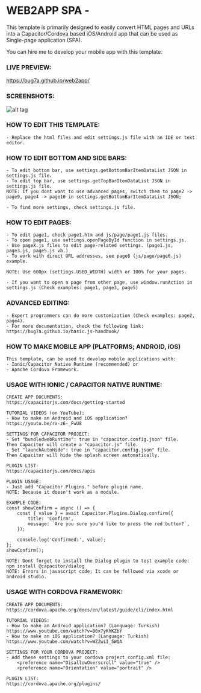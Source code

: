 # WEB2APP SPA - 
This template is primarily designed to easily convert HTML pages and URLs into a Capacitor/Cordova based iOS/Android app  that can be used as Single-page application (SPA).

You can hire me to develop your mobile app with this template.

### LIVE PREVIEW:

https://bug7a.github.io/web2app/

### SCREENSHOTS:

![alt tag](https://bug7a.github.io/web2app/screen1.png)

### HOW TO EDIT THIS TEMPLATE:

    - Replace the html files and edit settings.js file with an IDE or text editor.


### HOW TO EDIT BOTTOM AND SIDE BARS:

    - To edit bottom bar, use settings.getBottomBarItemDataList JSON in settings.js file.
    - To edit top bar, use settings.getTopBarItemDataList JSON in settings.js file.
    NOTE: If you dont want to use advanced pages, switch them to page2 -> page9, page4 -> page10 in settings.getBottomBarItemDataList JSON;

    - To find more settings, check settings.js file.


### HOW TO EDIT PAGES:

    - To edit page1, check page1.htm and js/page/page1.js files.
    - To open page1, use settings.openPageById function in settings.js.
    - Use pageX.js files to edit page-related settings. (page1.js, page3.js, page5.js vb.)
    - To work with direct URL addresses, see page6 (js/page/page6.js) example.

    NOTE: Use 600px (settings.USED_WIDTH) width or 100% for your pages.

    - If you want to open a page from other page, use window.runAction in settings.js (Check examples: page1, page3, page5)


### ADVANCED EDITING:

    - Expert programmers can do more customization (Check examples: page2, page4).
    - For more documentation, check the following link:
    https://bug7a.github.io/basic.js-handbook/


### HOW TO MAKE MOBILE APP (PLATFORMS; ANDROID, iOS)
        
    This template, can be used to develop mobile applications with:
    - Ionic/Capacitor Native Runtime (recommended) or
    - Apache Cordova Framework.
    


### USAGE WITH IONIC / CAPACITOR NATIVE RUNTIME:

    CREATE APP DOCUMENTS: 
    https://capacitorjs.com/docs/getting-started

    TUTORIAL VIDEOS (on YouTube):
    - How to make an Android and iOS application?
    https://youtu.be/rx-z6-_FwU8

    SETTINGS FOR CAPACITOR PROJECT:
    - Set "bundledwebRuntime": true in "capacitor.config.json" file.
    Then Capacitor will create a "capacitor.js" file.
    - Set "launchAutoHide": true in "capacitor.config.json" file.
    Then Capacitor will hide the splash screen automatically.

    PLUGIN LIST: 
    https://capacitorjs.com/docs/apis

    PLUGIN USAGE:
    - Just add "Capacitor.Plugins." before plugin name.
    NOTE: Because it doesn't work as a module.

    EXAMPLE CODE:
    const showConfirm = async () => {
        const { value } = await Capacitor.Plugins.Dialog.confirm({
            title: 'Confirm',
            message: `Are you sure you'd like to press the red button?`,
        });

        console.log('Confirmed:', value);
    };
    showConfirm();

    NOTE: Dont forget to install the Dialog plugin to test example code: npm install @capacitor/dialog
    NOTE: Errors in javascript code; It can be followed via xcode or android studio.



### USAGE WITH CORDOVA FRAMEWORK:

    CREATE APP DOCUMENTS: 
    https://cordova.apache.org/docs/en/latest/guide/cli/index.html

    TUTORIAL VIDEOS:
    - How to make an Android application? (Language: Turkish)
    https://www.youtube.com/watch?v=B6x7yKhKZbY
    - How to make an iOS application? (Language: Turkish)
    https://www.youtube.com/watch?v=WZZwiI_5WQA

    SETTINGS FOR YOUR CORDOVA PROJECT:
    - Add these settings to your cordova project config.xml file:
        <preference name="DisallowOverscroll" value="true" />
        <preference name="Orientation" value="portrait" />

    PLUGIN LIST: 
    https://cordova.apache.org/plugins/